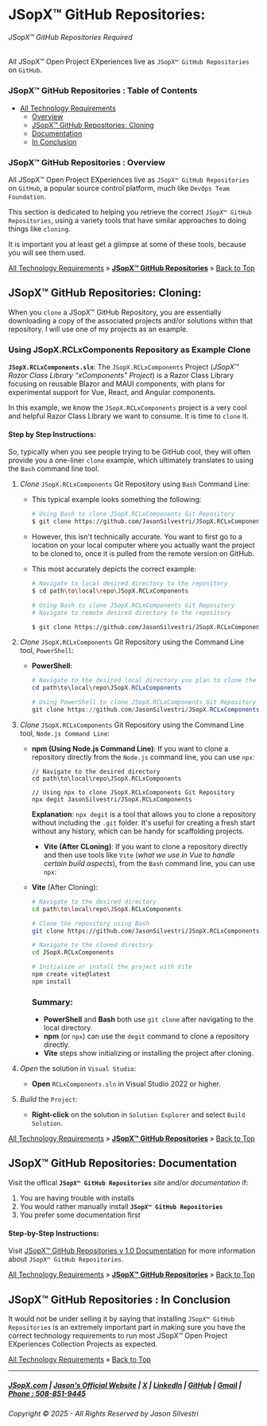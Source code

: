 ﻿# JSopX™ GitHub Repositories:
###### JSopX™ GitHub Repositories Required

All JSopX™ Open Project EXperiences live as `JSopX™ GitHub Repositories` on `GitHub`.

### JSopX™ GitHub Repositories : Table of Contents

- [All Technology Requirements](https://github.com/JasonSilvestri/JSopX.BridgeTooFar/tree/master/JSopX.BridgeTooFar/Docs/Master/JSopX/Technologies.md)
  - [Overview](#jsopx-github-repositories--overview)
  - [JSopX™ GitHub Repositories: Cloning](#jsopx-github-repositories-cloning)
  - [Documentation](#jsopx-github-repositories-documentation)
  - [In Conclusion](#jsopx-github-repositories--in-conclusion)

 
### JSopX™ GitHub Repositories : Overview

All JSopX™ Open Project EXperiences live as `JSopX™ GitHub Repositories` on `GitHub`, a popular source control platform, much like `DevOps Team Foundation`.

This section is dedicated to helping you retrieve the correct `JSopX™ GitHub Repositories`, using a variety tools that have similar approaches to doing things like `cloning`.

It is important you at least get a glimpse at some of these tools, because you will see them used. 



[All Technology Requirements](https://github.com/JasonSilvestri/JSopX.BridgeTooFar/tree/master/JSopX.BridgeTooFar/Docs/Master/JSopX/Technologies.md)  »  [**JSopX™ GitHub Repositories**](#jsopx-github-repositories)  »  [Back to Top](#table-of-contents)



  
## JSopX™ GitHub Repositories: Cloning:

When you `clone` a JSopX™ GitHub Repository, you are essentially downloading a copy of the associated projects and/or solutions within that repository. I will use one of my projects as an example.

### Using JSopX.RCLxComponents Repository as Example Clone

**`JSopX.RCLxComponents.sln`**: The `JSopX.RCLxComponents` Project (_JSopX™ Razor Class Library "xComponents" Project_) is a Razor Class Library focusing on reusable Blazor and MAUI components, with plans for experimental support for Vue, React, and Angular components.

In this example, we know the `JSopX.RCLxComponents` project is a very cool and helpful Razor Class Library we want to consume. It is time to `clone` it.

#### Step by Step Instructions:
So, typically when you see people trying to be GitHub cool, they will often provide you a one-liner `clone` example, which ultimately translates to using the `Bash` command line tool. 

1. _Clone_ `JSopX.RCLxComponents` Git Repository using `Bash` Command Line:
   
   - This typical example looks something the following:
     
       ```bash
       # Using Bash to clone JSopX.RCLxComponents Git Repository
       $ git clone https://github.com/JasonSilvestri/JSopX.RCLxComponents.git
       ```

   - However, this isn't technically accurate. You want to first go to a location on your local computer where you actually want the project to be cloned to, once it is pulled from the remote version on GitHub.
   
   - This most accurately depicts the correct example:
       ```bash
       # Navigate to local desired directory to the repository
       $ cd path\to\local\repo\JSopX.RCLxComponents
   
       # Using Bash to clone JSopX.RCLxComponents Git Repository
       # Navigate to remote desired directory to the repository
       
       $ git clone https://github.com/JasonSilvestri/JSopX.RCLxComponents.git
       ```

2. _Clone_ `JSopX.RCLxComponents` Git Repository using  the Command Line tool, `PowerShell`:
          
   - **PowerShell**:
       
       ```powershell
       # Navigate to the desired local directory you plan to clone the repository to on your computer
       cd path\to\local\repo\JSopX.RCLxComponents
   
       # Using PowerShell to clone JSopX.RCLxComponents Git Repository
       git clone https://github.com/JasonSilvestri/JSopX.RCLxComponents.git
       ```


3. _Clone_ `JSopX.RCLxComponents` Git Repository using  the Command Line tool, `Node.js Command Line`:
       
   - **npm (Using Node.js Command Line)**:
       If you want to clone a repository directly from the `Node.js` command line, you can use `npx`:
   
       ```node
       // Navigate to the desired directory
       cd path\to\local\repo\JSopX.RCLxComponents
   
       // Using npx to clone JSopX.RCLxComponents Git Repository
       npx degit JasonSilvestri/JSopX.RCLxComponents
       ```
   
       **Explanation**:
       `npx degit` is a tool that allows you to clone a repository without including the `.git` folder. It's useful for creating a fresh start without any history, which can be handy for scaffolding projects.

       - **Vite (After CLoning)**:
       If you want to clone a repository directly and then use tools like `Vite` (_what we use in Vue to handle certain build aspects_), from the `Bash` command line, you can use `npx`:

   - **Vite** (After Cloning):
       ```bash
       # Navigate to the desired directory
       cd path\to\local\repo\JSopX.RCLxComponents
   
       # Clone the repository using Bash
       git clone https://github.com/JasonSilvestri/JSopX.RCLxComponents.git
   
       # Navigate to the cloned directory
       cd JSopX.RCLxComponents
   
       # Initialize or install the project with Vite
       npm create vite@latest
       npm install
       ```
   
      ### Summary:
       - **PowerShell** and **Bash** both use `git clone` after navigating to the local directory.
       - **npm** (or `npx`) can use the `degit` command to clone a repository directly.
       - **Vite** steps show initializing or installing the project after cloning.
       
3. _Open_ the solution in `Visual Studio`:

    - **Open** `RCLxComponents.sln` in Visual Studio 2022 or higher.

4. _Build_ the `Project`:

    - **Right-click** on the solution in `Solution Explorer` and select `Build Solution`.

   



[All Technology Requirements](https://github.com/JasonSilvestri/JSopX.BridgeTooFar/tree/master/JSopX.BridgeTooFar/Docs/Master/JSopX/Technologies.md)  »  [**JSopX™ GitHub Repositories**](#jsopx-github-repositories)  »  [Back to Top](#table-of-contents)



## JSopX™ GitHub Repositories: Documentation
   
Visit the offical **`JSopX™ GitHub Repositories`** _site_ and/or _documentation_ if:

1. You are having trouble with installs
2. You would rather manually install **`JSopX™ GitHub Repositories`**
3. You prefer some documentation first
   
#### Step-by-Step Instructions:
   
Visit [JSopX™ GitHub Repositories v 1.0 Documentation](https://github.com/JasonSilvestri) for more information about `JSopX™ GitHub Repositories`.
   



[All Technology Requirements](https://github.com/JasonSilvestri/JSopX.BridgeTooFar/tree/master/JSopX.BridgeTooFar/Docs/Master/JSopX/Technologies.md)  »  [**JSopX™ GitHub Repositories**](#jsopx-github-repositories)  »  [Back to Top](#table-of-contents)




## JSopX™ GitHub Repositories : In Conclusion
It would not be under selling it by saying that installing `JSopX™ GitHub Repositories` is an extremely important part in making sure you have the correct technology requirements to run most JSopX™ Open Project EXperiences Collection Projects as expected.


[All Technology Requirements](https://github.com/JasonSilvestri/JSopX.BridgeTooFar/tree/master/JSopX.BridgeTooFar/Docs/Master/JSopX/Technologies.md)   »   [Back to Top](#table-of-contents)



---

##### [JSopX.com](https://www.jsopx.com/) | [Jason's Official Website](https://www.jsilvestri.com/) | [X](https://www.x.com/JasonSilvestri) | [LinkedIn](http://www.linkedin.com/in/JasonSilvestri) | [GitHub](https://github.com/JasonSilvestri) | [Gmail](mailto:therealjasonsilvestri@gmail.com) | [Phone : 508-851-9445](phoneto:508-851-9445)

###### Copyright © 2025 - All Rights Reserved by Jason Silvestri